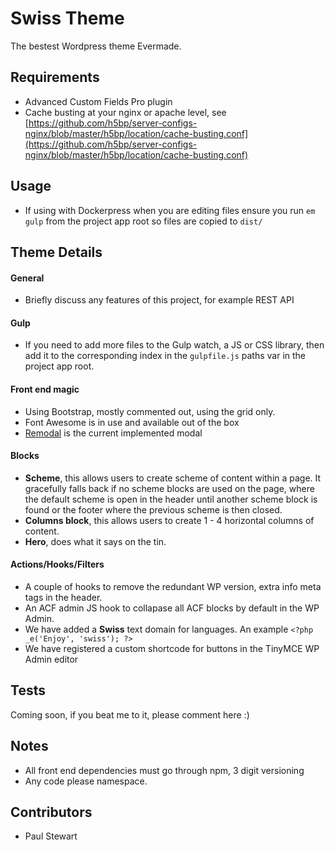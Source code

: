 # Swiss Theme

The bestest Wordpress theme Evermade.

## Requirements

* Advanced Custom Fields Pro plugin
* Cache busting at your nginx or apache level, see [https://github.com/h5bp/server-configs-nginx/blob/master/h5bp/location/cache-busting.conf](https://github.com/h5bp/server-configs-nginx/blob/master/h5bp/location/cache-busting.conf)

## Usage

* If using with Dockerpress when you are editing files ensure you run `em gulp` from the project app root so files are copied to `dist/`

## Theme Details

#### General

* Briefly discuss any features of this project, for example REST API

#### Gulp

* If you need to add more files to the Gulp watch, a JS or CSS library, then add it to the corresponding index in the `gulpfile.js` paths var in the project app root.

#### Front end magic

* Using Bootstrap, mostly commented out, using the grid only.
* Font Awesome is in use and available out of the box
* [Remodal](https://github.com/VodkaBears/Remodal#remodal) is the current implemented modal

#### Blocks

* **Scheme**, this allows users to create scheme of content within a page. It gracefully falls back if no scheme blocks are used on the page, where the default scheme is open in the header until another scheme block is found or the footer where the previous scheme is then  closed.
* **Columns block**, this allows users to create 1 - 4 horizontal columns of content.
* **Hero**, does what it says on the tin.

#### Actions/Hooks/Filters

* A couple of hooks to remove the redundant WP version, extra info meta tags in the header.
* An ACF admin JS hook to collapase all ACF blocks by default in the WP Admin.
* We have added a **Swiss** text domain for languages. An example `<?php _e('Enjoy', 'swiss'); ?>`
* We have registered a custom shortcode for buttons in the TinyMCE WP Admin editor

## Tests

Coming soon, if you beat me to it, please comment here :)


## Notes

* All front end dependencies must go through npm, 3 digit versioning
* Any code please namespace.

## Contributors

* Paul Stewart
